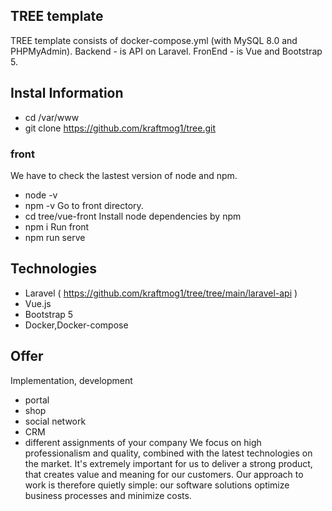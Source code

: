## TREE template
TREE template consists of docker-compose.yml (with MySQL 8.0 and PHPMyAdmin). Backend - is API on Laravel.
FronEnd - is Vue and Bootstrap 5.

## Instal Information
- cd /var/www 
- git clone https://github.com/kraftmog1/tree.git
### front
We have to check the lastest version of node and npm.
- node -v
- npm -v 
Go to front directory.
- cd tree/vue-front
Install node dependencies by npm
- npm i
Run front  
- npm run serve
## Technologies
- Laravel ( https://github.com/kraftmog1/tree/tree/main/laravel-api )
- Vue.js
- Bootstrap 5
- Docker,Docker-compose
## Offer 
Implementation, development
- portal
- shop 
- social network
- CRM 
- different assignments of your company
  We focus on high  professionalism and quality, combined with the latest technologies
on the market. It's extremely important for us to deliver a strong product, that
creates value and meaning for our customers. Our approach to work is therefore quietly
simple: our software solutions optimize business processes and minimize costs.  
  

